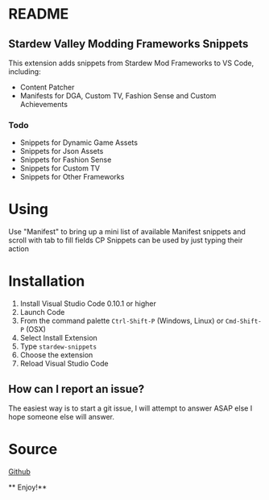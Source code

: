 # README

## Stardew Valley Modding Frameworks Snippets

This extension adds snippets from Stardew Mod Frameworks to VS Code, including:

-   Content Patcher
-   Manifests for DGA, Custom TV, Fashion Sense and Custom Achievements

### Todo

-   Snippets for Dynamic Game Assets
-   Snippets for Json Assets
-   Snippets for Fashion Sense
-   Snippets for Custom TV
-   Snippets for Other Frameworks

# Using

Use "Manifest" to bring up a mini list of available Manifest snippets and scroll with tab to fill fields
CP Snippets can be used by just typing their action

# Installation

1. Install Visual Studio Code 0.10.1 or higher
2. Launch Code
3. From the command palette `Ctrl-Shift-P` (Windows, Linux) or `Cmd-Shift-P` (OSX)
4. Select Install Extension
5. Type `stardew-snippets`
6. Choose the extension
7. Reload Visual Studio Code

## How can I report an issue?

The easiest way is to start a git issue, I will attempt to answer ASAP else I hope someone else will answer.

# Source

[Github](https://github.com/TaelFayre/Stardew-Valley-Snippets)

** Enjoy!**
